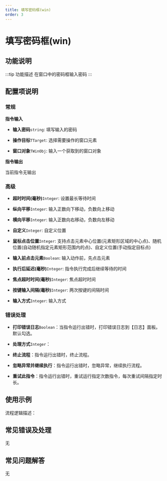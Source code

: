 ```yaml
---
title: 填写密码框(win)
order: 3
---
```


# 填写密码框(win)

## 功能说明

:::tip 功能描述
在窗口中的密码框输入密码
:::

## 配置项说明

### 常规

**指令输入**

- **输入密码**`string`: 填写输入的密码

- **操作目标**`TTarget`: 选择需要操作的窗口元素

- **窗口对象**`TWinObj`: 输入一个获取到的窗口对象


**指令输出**

当前指令无输出

### 高级

- **超时时间(毫秒)**`Integer`: 设置最长等待时间

- **纵向平移**`Integer`: 输入正数向下移动，负数向上移动

- **横向平移**`Integer`: 输入正数向右移动，负数向左移动

- **自定义**`Integer`: 自定义位置

- **鼠标点击位置**`Integer`: 支持点击元素中心位置(元素矩形区域的中心点)、随机位置(自动随机指定元素矩形范围内的点)、自定义位置(手动指定目标点)

- **输入前点击元素**`Boolean`: 输入动作前，先点击元素

- **执行后延迟(毫秒)**`Integer`: 指令执行完成后继续等待的时间

- **焦点超时时间(毫秒)**`Integer`: 焦点超时时间

- **按键输入间隔(毫秒)**`Integer`: 两次按键的间隔时间

- **输入方式**`Integer`: 输入方式

### 错误处理

- **打印错误日志**`Boolean`：当指令运行出错时，打印错误日志到【日志】面板。默认勾选。

- **处理方式**`Integer`：

 - **终止流程**：指令运行出错时，终止流程。

 - **忽略异常并继续执行**：指令运行出错时，忽略异常，继续执行流程。

 - **重试此指令**：指令运行出错时，重试运行指定次数指令，每次重试间隔指定时长。

## 使用示例

流程逻辑描述：

## 常见错误及处理

无

## 常见问题解答

无

